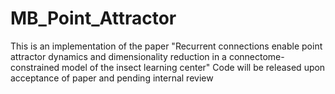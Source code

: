 # MB_Point_Attractor
This is an implementation of the paper "Recurrent connections enable point attractor dynamics and dimensionality reduction in a connectome-constrained model of the insect learning center"
Code will be released upon acceptance of paper and pending internal review 
